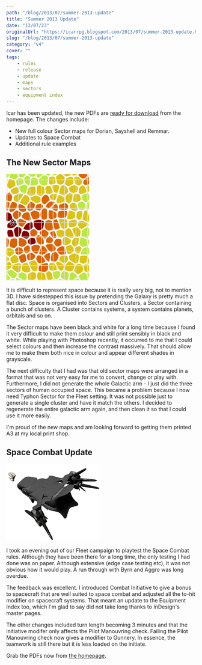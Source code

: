 ```yaml
---
path: "/blog/2013/07/summer-2013-update"
title: "Summer 2013 Update"
date: "13/07/23"
originalUrl: "https://icarrpg.blogspot.com/2013/07/summer-2013-update.html"
slug: "/blog/2013/07/summer-2013-update"
category: "v4"
cover: ""
tags:
    - rules
    - release
    - update
    - maps
    - sectors
    - equipment index
---
```

Icar has been updated, the new PDFs are [ready for download](http://www.icar.co.uk) from the homepage. The changes include:  

*   New full colour Sector maps for Dorian, Sayshell and Remmar.
*   Updates to Space Combat
*   Additional rule examples

## The New Sector Maps

![A multi-coloured mosaic of clusters from within the Dorian sector](./images/maps-dorian-mini.png)

It is difficult to represent space because it is really very big, not to mention 3D. I have sidestepped this issue by pretending the Galaxy is pretty much a flat disc. Space is organised into Sectors and Clusters, a Sector containing a bunch of clusters. A Cluster contains systems, a system contains planets, orbitals and so on.  

The Sector maps have been black and white for a long time because I found it very difficult to make them colour and still print sensibly in black and white. While playing with Photoshop recently, it occurred to me that I could select colours and then increase the contrast massively. That should allow me to make them both nice in colour and appear different shades in grayscale.  

The next difficulty that I had was that old sector maps were arranged in a format that was not very easy for me to convert, change or play with. Furthermore, I did not generate the whole Galactic arm - I just did the three sectors of human occupied space. This became a problem because I now need Typhon Sector for the Fleet setting. It was not possible just to generate a single cluster and have it match the others. I decided to regenerate the entire galactic arm again, and then clean it so that I could use it more easily.   

I'm proud of the new maps and am looking forward to getting them printed A3 at my local print shop. 

## Space Combat Update

![A big spacecraft chases down a small one](./images/core-space-combat-outline-mockup-5.png)

I took an evening out of our Fleet campaign to playtest the Space Combat rules. Although they have been there for a long time, the only testing I had done was on paper. Although extensive (edge case testing etc), it was not obvious how it would play. A run through with Byrn and Aggro was long overdue.  

The feedback was excellent. I introduced Combat Initiative to give a bonus to spacecraft that are well suited to space combat and adjusted all the to-hit modifier on spacecraft systems. That meant an update to the Equipment Index too, which I'm glad to say did not take long thanks to InDesign's master pages.  

The other changes included turn length becoming 3 minutes and that the initiative modifer only affects the Pilot Manouvring check. Failing the Pilot Manouvring check now gives a modifier to Gunnery. In essence, the teamwork is still there but it is less loaded on the initiate.   

Grab the PDFs now from [the homepage](http://www.icar.co.uk).